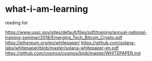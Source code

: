 # what-i-am-learning
reading list


https://www.ussc.gov/sites/default/files/pdf/training/annual-national-training-seminar/2018/Emerging_Tech_Bitcoin_Crypto.pdf
https://ethereum.org/en/whitepaper/
https://github.com/solana-labs/whitepaper/blob/master/solana-whitepaper-en.pdf
https://github.com/cosmos/cosmos/blob/master/WHITEPAPER.md
